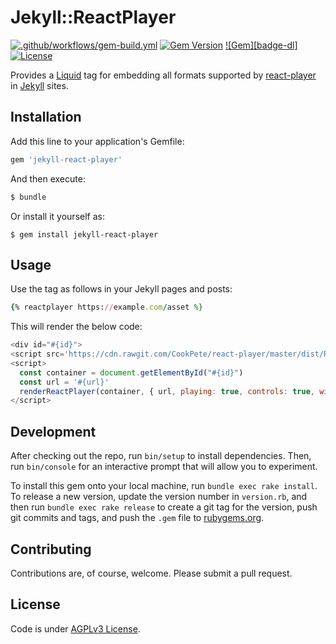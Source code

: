 # Jekyll::ReactPlayer
[![.github/workflows/gem-build.yml][badge-build]][build]
[![Gem Version][badge-gem]][rubygems]
[![Gem][badge-dl]][rubygems]
[![License][badge-license]][license]

Provides a [Liquid][liquid] tag for embedding all formats supported by [react-player](https://github.com/cookpete/react-player#supported-media) in [Jekyll][jekyll] sites.

## Installation

Add this line to your application's Gemfile:

```ruby
gem 'jekyll-react-player'
```

And then execute:

```sh
$ bundle
```

Or install it yourself as:

```
$ gem install jekyll-react-player
```

## Usage

Use the tag as follows in your Jekyll pages and posts:

```ruby
{% reactplayer https://example.com/asset %}
```

This will render the below code:
```js 
<div id="#{id}">
<script src='https://cdn.rawgit.com/CookPete/react-player/master/dist/ReactPlayer.standalone.js'></script>
<script>
  const container = document.getElementById("#{id}")
  const url = '#{url}'
  renderReactPlayer(container, { url, playing: true, controls: true, width: '100%', height: '100%' })
</script>
```


## Development

After checking out the repo, run `bin/setup` to install dependencies.
Then, run `bin/console` for an interactive prompt that will allow you
to experiment.

To install this gem onto your local machine, run `bundle exec rake
install`. To release a new version, update the version number in
`version.rb`, and then run `bundle exec rake release` to create a git
tag for the version, push git commits and tags, and push the `.gem`
file to [rubygems.org](https://rubygems.org).

## Contributing

Contributions are, of course, welcome. Please submit a pull request.

## License

Code is under [AGPLv3 License][license].


[build]: ./actions/workflows/gem-build.yml
[badge-build]: ./actions/workflows/gem-build.yml/badge.svg
[badge-coveralls]: https://coveralls.io/repos/jessp01/jekyll-react-player/badge.svg
[badge-gem]: https://badge.fury.io/rb/jekyll-react-player.svg
[badge-license]: https://img.shields.io/github/license/jessp01/jekyll-react-player.svg?maxAge=604800
[rubygems]: https://rubygems.org/gems/jekyll-react-player
[liquid]: http://liquidmarkup.org "Liquid templating language"
[jekyll]: http://jekyllrb.com "Jekyll"
[license]: ./LICENSE
